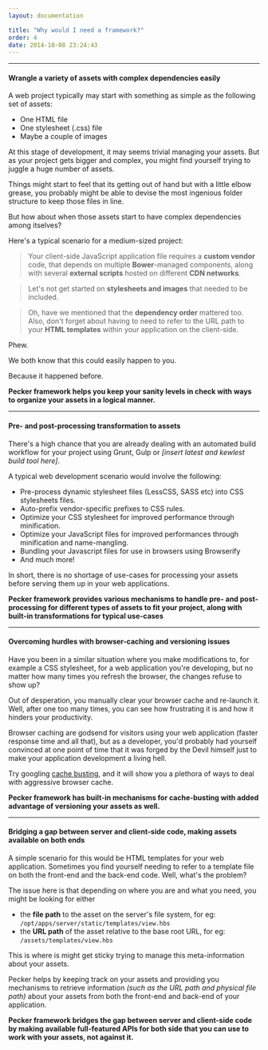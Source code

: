 ```yaml
---
layout: documentation

title: "Why would I need a framework?"
order: 4
date: 2014-10-08 23:24:43
---
```


----

#### Wrangle a variety of assets with complex dependencies easily

A web project typically may start with something as simple as the following set of assets:

* One HTML file
* One stylesheet (.css) file
* Maybe a couple of images

At this stage of development, it may seems trivial managing your assets.
But as your project gets bigger and complex, you might find yourself trying to juggle a huge number of assets.

Things might start to feel that its getting out of hand but with a little elbow grease, you probably might be able to 
devise the most ingenious folder structure to keep those files in line.

But how about when those assets start to have complex dependencies among itselves? 

Here's a typical scenario for a medium-sized project:


> Your client-side JavaScript application file requires a **custom vendor** code, that depends on multiple **Bower**-managed components, along with several **external scripts** hosted on different **CDN networks**.

> Let's not get started on **stylesheets and images** that needed to be included.

> Oh, have we mentioned that the **dependency order** mattered too. Also, don't forget about having to need to refer to the URL path to your **HTML templates**  within your application on the client-side.

Phew.

We both know that this could easily happen to you.

Because it happened before.

**Pecker framework helps you keep your sanity levels in check with ways to organize your assets in a logical manner.**


---


#### Pre- and post-processing transformation to assets
There's a high chance that you are already dealing with an automated build workflow for your project using Grunt, Gulp or *[insert latest and kewlest build tool here]*. 

A typical web development scenario would involve the following:

* Pre-process dynamic stylesheet files (LessCSS, SASS etc) into CSS stylesheets files.
* Auto-prefix vendor-specific prefixes to CSS rules.
* Optimize your CSS stylesheet for improved performance through minification.
* Optimize your JavaScript files for improved performances through minification and name-mangling.
* Bundling your Javascript files for use in browsers using Browserify
* And much more!

In short, there is no shortage of use-cases for processing your assets before serving them up in your web applications.

**Pecker framework provides various mechanisms to handle pre- and post-processing for different types of assets to fit your project,
along with built-in transformations for typical use-cases**


---


#### Overcoming hurdles with browser-caching and versioning issues
Have you been in a similar situation where you make modifications to, for example a CSS stylesheet, for a web application you're developing, but no matter how many times you refresh the browser, the changes refuse to show up? 

Out of desperation, you manually clear your browser cache and re-launch it. Well, after one too many times, you can see how frustrating it is and how it hinders your productivity.

Browser caching are godsend for visitors using your web application (faster response time and all that), but as a developer, you'd probably had yourself convinced at one point of time that it was forged by the Devil himself just to make your application development a living hell.

Try googling [cache busting](https://www.google.com.sg/#q=cache+busting), and it will show you a plethora of ways to deal with aggressive browser cache.

**Pecker framework has built-in mechanisms for cache-busting with added advantage of versioning 
your assets as well.**



---


#### Bridging a gap between server and client-side code, making assets available on both ends
A simple scenario for this would be HTML templates for your web application. Sometimes you find yourself needing to refer to a template file on both the front-end and the back-end code. Well, what's the problem?

The issue here is that depending on where you are and what you need, you might be looking for either 

* the **file path** to the asset on the server's file system, for eg: ```/opt/apps/server/static/templates/view.hbs```
* the **URL path** of the asset relative to the base root URL, for eg: ```/assets/templates/view.hbs```

This is where is might get sticky trying to manage this meta-information about your assets.

Pecker helps by keeping track on your assets and providing you mechanisms to retrieve information *(such as the URL path and physical file path)* about your assets from
both the front-end and back-end of your application.

**Pecker framework bridges the gap between server and client-side code by making available full-featured APIs for both side that you can use to work with your assets, not against it.**
